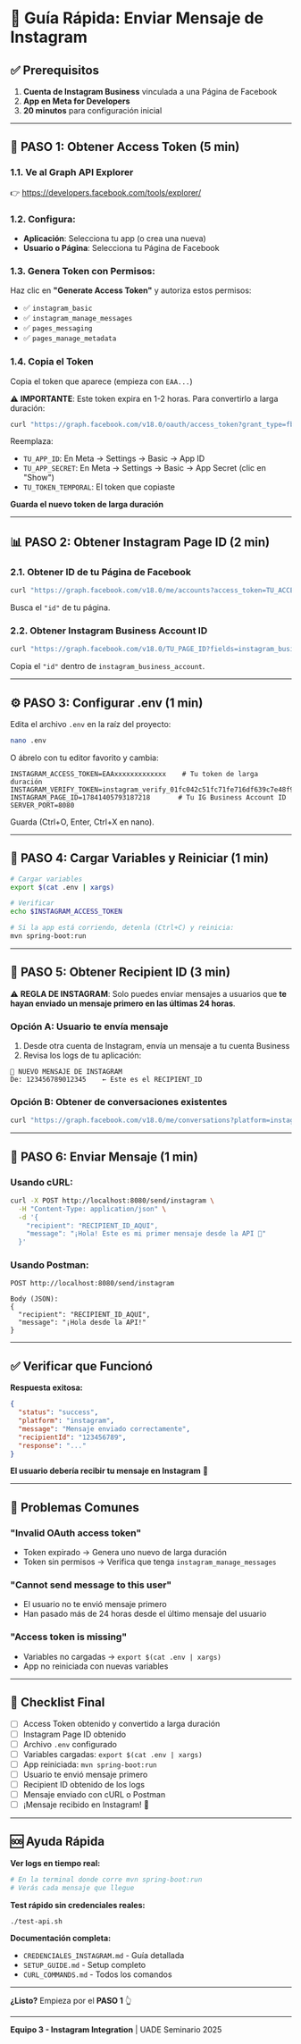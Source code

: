 # 🚀 Guía Rápida: Enviar Mensaje de Instagram

## ✅ Prerequisitos

1. **Cuenta de Instagram Business** vinculada a una Página de Facebook
2. **App en Meta for Developers** 
3. **20 minutos** para configuración inicial

---

## 🔑 PASO 1: Obtener Access Token (5 min)

### 1.1. Ve al Graph API Explorer
👉 https://developers.facebook.com/tools/explorer/

### 1.2. Configura:
- **Aplicación**: Selecciona tu app (o crea una nueva)
- **Usuario o Página**: Selecciona tu Página de Facebook

### 1.3. Genera Token con Permisos:
Haz clic en **"Generate Access Token"** y autoriza estos permisos:
- ✅ `instagram_basic`
- ✅ `instagram_manage_messages`
- ✅ `pages_messaging`
- ✅ `pages_manage_metadata`

### 1.4. Copia el Token
Copia el token que aparece (empieza con `EAA...`)

⚠️ **IMPORTANTE**: Este token expira en 1-2 horas. Para convertirlo a larga duración:

```bash
curl "https://graph.facebook.com/v18.0/oauth/access_token?grant_type=fb_exchange_token&client_id=TU_APP_ID&client_secret=TU_APP_SECRET&fb_exchange_token=TU_TOKEN_TEMPORAL"
```

Reemplaza:
- `TU_APP_ID`: En Meta → Settings → Basic → App ID
- `TU_APP_SECRET`: En Meta → Settings → Basic → App Secret (clic en "Show")
- `TU_TOKEN_TEMPORAL`: El token que copiaste

**Guarda el nuevo token de larga duración**

---

## 📊 PASO 2: Obtener Instagram Page ID (2 min)

### 2.1. Obtener ID de tu Página de Facebook

```bash
curl "https://graph.facebook.com/v18.0/me/accounts?access_token=TU_ACCESS_TOKEN"
```

Busca el `"id"` de tu página.

### 2.2. Obtener Instagram Business Account ID

```bash
curl "https://graph.facebook.com/v18.0/TU_PAGE_ID?fields=instagram_business_account&access_token=TU_ACCESS_TOKEN"
```

Copia el `"id"` dentro de `instagram_business_account`.

---

## ⚙️ PASO 3: Configurar .env (1 min)

Edita el archivo `.env` en la raíz del proyecto:

```bash
nano .env
```

O ábrelo con tu editor favorito y cambia:

```env
INSTAGRAM_ACCESS_TOKEN=EAAxxxxxxxxxxxxx    # Tu token de larga duración
INSTAGRAM_VERIFY_TOKEN=instagram_verify_01fc042c51fc71fe716df639c7e48f99
INSTAGRAM_PAGE_ID=17841405793187218       # Tu IG Business Account ID
SERVER_PORT=8080
```

Guarda (Ctrl+O, Enter, Ctrl+X en nano).

---

## 🔄 PASO 4: Cargar Variables y Reiniciar (1 min)

```bash
# Cargar variables
export $(cat .env | xargs)

# Verificar
echo $INSTAGRAM_ACCESS_TOKEN

# Si la app está corriendo, detenla (Ctrl+C) y reinicia:
mvn spring-boot:run
```

---

## 📱 PASO 5: Obtener Recipient ID (3 min)

⚠️ **REGLA DE INSTAGRAM**: Solo puedes enviar mensajes a usuarios que **te hayan enviado un mensaje primero en las últimas 24 horas**.

### Opción A: Usuario te envía mensaje

1. Desde otra cuenta de Instagram, envía un mensaje a tu cuenta Business
2. Revisa los logs de tu aplicación:

```
📩 NUEVO MENSAJE DE INSTAGRAM
De: 123456789012345    ← Este es el RECIPIENT_ID
```

### Opción B: Obtener de conversaciones existentes

```bash
curl "https://graph.facebook.com/v18.0/me/conversations?platform=instagram&access_token=TU_ACCESS_TOKEN"
```

---

## 🚀 PASO 6: Enviar Mensaje (1 min)

### Usando cURL:

```bash
curl -X POST http://localhost:8080/send/instagram \
  -H "Content-Type: application/json" \
  -d '{
    "recipient": "RECIPIENT_ID_AQUI",
    "message": "¡Hola! Este es mi primer mensaje desde la API 🚀"
  }'
```

### Usando Postman:

```
POST http://localhost:8080/send/instagram

Body (JSON):
{
  "recipient": "RECIPIENT_ID_AQUI",
  "message": "¡Hola desde la API!"
}
```

---

## ✅ Verificar que Funcionó

**Respuesta exitosa:**
```json
{
  "status": "success",
  "platform": "instagram",
  "message": "Mensaje enviado correctamente",
  "recipientId": "123456789",
  "response": "..."
}
```

**El usuario debería recibir tu mensaje en Instagram** 🎉

---

## 🐛 Problemas Comunes

### "Invalid OAuth access token"
- Token expirado → Genera uno nuevo de larga duración
- Token sin permisos → Verifica que tenga `instagram_manage_messages`

### "Cannot send message to this user"
- El usuario no te envió mensaje primero
- Han pasado más de 24 horas desde el último mensaje del usuario

### "Access token is missing"
- Variables no cargadas → `export $(cat .env | xargs)`
- App no reiniciada con nuevas variables

---

## 📝 Checklist Final

- [ ] Access Token obtenido y convertido a larga duración
- [ ] Instagram Page ID obtenido
- [ ] Archivo `.env` configurado
- [ ] Variables cargadas: `export $(cat .env | xargs)`
- [ ] App reiniciada: `mvn spring-boot:run`
- [ ] Usuario te envió mensaje primero
- [ ] Recipient ID obtenido de los logs
- [ ] Mensaje enviado con cURL o Postman
- [ ] ¡Mensaje recibido en Instagram! 🎉

---

## 🆘 Ayuda Rápida

**Ver logs en tiempo real:**
```bash
# En la terminal donde corre mvn spring-boot:run
# Verás cada mensaje que llegue
```

**Test rápido sin credenciales reales:**
```bash
./test-api.sh
```

**Documentación completa:**
- `CREDENCIALES_INSTAGRAM.md` - Guía detallada
- `SETUP_GUIDE.md` - Setup completo
- `CURL_COMMANDS.md` - Todos los comandos

---

**¿Listo?** Empieza por el **PASO 1** 👆

---

**Equipo 3 - Instagram Integration** | UADE Seminario 2025

